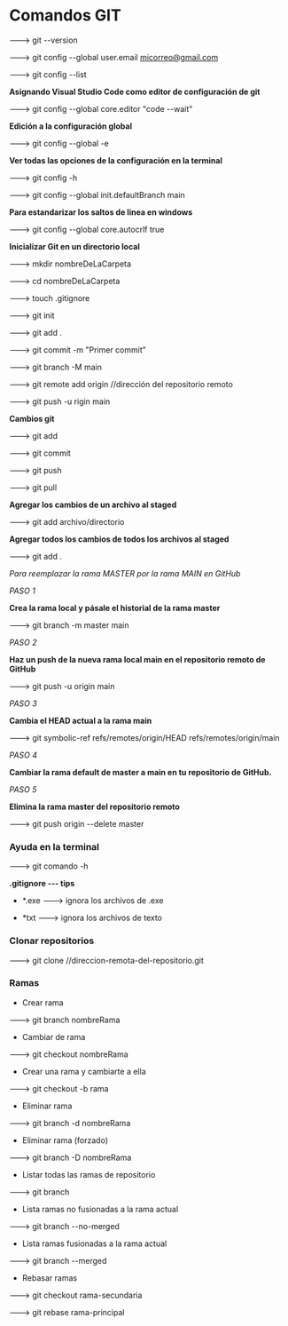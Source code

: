 # Comandos GIT

---> git --version

---> git config --global user.email
micorreo@gmail.com

---> git config --list

**Asignando Visual Studio Code como editor de configuración de git**

---> git config --global core.editor "code --wait"

**Edición a la configuración global**

---> git config --global -e


**Ver todas las opciones de la configuración en la terminal**

---> git config -h

---> git config --global init.defaultBranch main


**Para estandarizar los saltos de linea en windows**

---> git config --global core.autocrlf true


**Inicializar Git en un directorio local**

---> mkdir nombreDeLaCarpeta

---> cd nombreDeLaCarpeta

---> touch .gitignore

---> git init

---> git add .

---> git commit -m "Primer commit"

---> git branch -M main

---> git remote add origin
//dirección del repositorio remoto

---> git push -u rigin main


**Cambios git**

---> git add

---> git commit

---> git push

---> git pull

**Agregar los cambios de un archivo al staged**

---> git add archivo/directorio


**Agregar todos los cambios de todos los archivos al staged**

---> git add .


*Para reemplazar la rama MASTER por la rama MAIN en GitHub*

*PASO 1*

**Crea la rama local y pásale el historial de la rama master**

---> git branch -m master main

*PASO 2*

**Haz un push de la nueva rama local main en el repositorio remoto de GitHub**

---> git push -u origin main

*PASO 3*

**Cambia el HEAD actual a la rama main**

---> git symbolic-ref refs/remotes/origin/HEAD refs/remotes/origin/main

*PASO 4*

**Cambiar la rama default de master a main en tu repositorio de GitHub.**

*PASO 5*

**Elimina la rama master del repositorio remoto**

---> git push origin --delete master


### Ayuda en la terminal

---> git comando -h

**.gitignore --- tips**
- *.exe ---> ignora los archivos de .exe

- *txt ---> ignora los archivos de texto


### Clonar repositorios

---> git clone //direccion-remota-del-repositorio.git

### Ramas

- Crear rama

---> git branch nombreRama

- Cambiar de rama

---> git checkout nombreRama

- Crear una rama y cambiarte a ella

---> git checkout -b rama

- Eliminar rama

---> git branch -d nombreRama

- Eliminar rama (forzado)

---> git branch -D nombreRama

- Listar todas las ramas de repositorio

---> git branch

- Lista ramas no fusionadas a la rama actual

---> git branch --no-merged

- Lista ramas fusionadas a la rama actual

---> git branch --merged


- Rebasar ramas

---> git checkout rama-secundaria

---> git rebase rama-principal